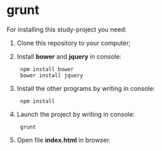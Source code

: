 # grunt

For installing this study-project you need:

1. Clone this repository to your computer;

2. Install **bower** and **jquery** in console:

        npm install bower
        bower install jquery

3. Install the other programs by writing in console:

        npm install

4. Launch the project by writing in console:

        grunt

5. Open file **index.html** in browser.

